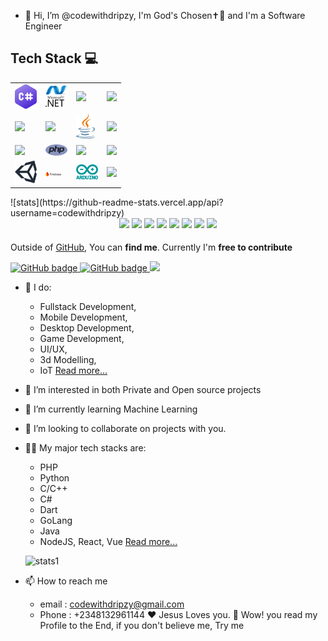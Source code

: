 - 👋 Hi, I’m @codewithdripzy, I'm God's Chosen✝🙏 and I'm a Software Engineer


## Tech Stack :computer:

<div>
  <table>
    <tr>
      <td><img width="35" src="https://raw.githubusercontent.com/gilbarbara/logos/master/logos/c-sharp.svg" alt="C#"/></td>
      <td><img width="35" src="https://raw.githubusercontent.com/gilbarbara/logos/master/logos/dotnet.svg" alt="Dot Net"/></td>
      <td><img width="27" src="https://raw.githubusercontent.com/gilbarbara/logos/master/logos/flutter.svg"/></td>
      <td><img width="35" src="https://raw.githubusercontent.com/gilbarbara/logos/master/logos/database-labs.svg"/></td>
    </tr>
    <tr>
      <td><img width="35" src="https://raw.githubusercontent.com/gilbarbara/logos/master/logos/mysql.svg"/></td>
      <td><img width="35" src="https://raw.githubusercontent.com/gilbarbara/logos/master/logos/android-icon.svg"/></td>
      <td><img width="30" src="https://raw.githubusercontent.com/gilbarbara/logos/master/logos/java.svg"/></td>
      <td><img width="35" src="https://raw.githubusercontent.com/gilbarbara/logos/master/logos/apple-app-store.svg"/></td>
    </tr>
    <tr>
      <td><img width=30" src="https://raw.githubusercontent.com/gilbarbara/logos/master/logos/css-3.svg"/></td>
      <td><img width="35" src="https://raw.githubusercontent.com/gilbarbara/logos/master/logos/php.svg"/></td>
      <td><img width="35" src="https://raw.githubusercontent.com/gilbarbara/logos/master/logos/javascript.svg"/></td>
      <td><img width="35" src="https://raw.githubusercontent.com/gilbarbara/logos/master/logos/json.svg"/></td>
    </tr>
    <tr>
      <td><img width="35" src="https://raw.githubusercontent.com/gilbarbara/logos/master/logos/unity.svg"/></td>
      <td><img width="25" src="https://raw.githubusercontent.com/gilbarbara/logos/master/logos/firebase.svg"/></td>
      <td><img width="35" src="https://raw.githubusercontent.com/gilbarbara/logos/master/logos/arduino.svg"/></td>
      <td><img width="25" src="https://raw.githubusercontent.com/gilbarbara/logos/master/logos/figma.svg"/></td>
    </tr>
  </table>
  ![stats](https://github-readme-stats.vercel.app/api?username=codewithdripzy)
</div>

<div align="center">
   
  <img width="55" src="https://raw.githubusercontent.com/gilbarbara/logos/master/logos/aws.svg"/> 
  <img width="55" src="https://raw.githubusercontent.com/gilbarbara/logos/master/logos/aws-amplify.svg"/> 
  <img width="55" src="https://raw.githubusercontent.com/gilbarbara/logos/master/logos/aws-s3.svg"/> 
  <img width="55" src="https://raw.githubusercontent.com/gilbarbara/logos/master/logos/aws-rds.svg"/> 
  <img width="55" src="https://raw.githubusercontent.com/gilbarbara/logos/master/logos/aws-iam.svg"/> 
  <img width="55" src="https://raw.githubusercontent.com/gilbarbara/logos/master/logos/aws-cloudfront.svg"/> 
  <img width="55" src="https://raw.githubusercontent.com/gilbarbara/logos/master/logos/aws-dynamodb.svg"/> 
  <img width="55" src="https://raw.githubusercontent.com/gilbarbara/logos/master/logos/aws-ec2.svg"/> 
  

</div>


####

Outside of [GitHub](https://github.com/codewithdripzy/), You can **find me**. Currently I'm **free to contribute**

<p >
  <a href="https://github.com/codewithdripzy?tab=followers">
    <img src="https://komarev.com/ghpvc/?username=codewithdripzy&color=blue&label=Profile+Views" alt="GitHub badge" />
  </a>
  <a href="https://github.com/codewithdripzy?tab=followers">
    <img src="https://img.shields.io/github/followers/codewithdripzy?label=follow&style=social" alt="GitHub badge" />
  </a>
  
  <a href="https://www.linkedin.com/in/emmanuel-bankole-746258235/">
     <img src="https://img.shields.io/badge/-Bankole Emmanuel?style=flat-square&logo=Linkedin&logoColor=white&link=https://www.linkedin.com/in/emmanuel-bankole-746258235/" />
 </a>
</p>

- 💪 I do:
  - Fullstack Development,
  - Mobile Development,
  - Desktop Development,
  - Game Development,
  - UI/UX,
  - 3d Modelling,
  - IoT [Read more...](http://codewithdripzy.github.io/portfolio)
- 👀 I’m interested in both Private and Open source projects
- 🌱 I’m currently learning Machine Learning
- 💞️ I’m looking to collaborate on projects with you.
- 👨‍💻 My major tech stacks are:
   - PHP
   - Python
   - C/C++
   - C#
   - Dart
   - GoLang
   - Java
   - NodeJS, React, Vue [Read more...](http://codewithdripzy.github.io/portfolio)
  
  ![stats1](https://github-readme-stats.vercel.app/api/top-langs/?username=codewithdripzy&layout=compact)
- 📫 How to reach me 
  - email : codewithdripzy@gmail.com
  - Phone : +2348132961144
❤ Jesus Loves you.
🎉 Wow! you read my Profile to the End, if you don't believe me, Try me

<!---
codewithdripzy/codewithdripzy is a ✨ special ✨ repository because its `README.md` (this file) appears on your GitHub profile.
You can click the Preview link to take a look at your changes.
--->
